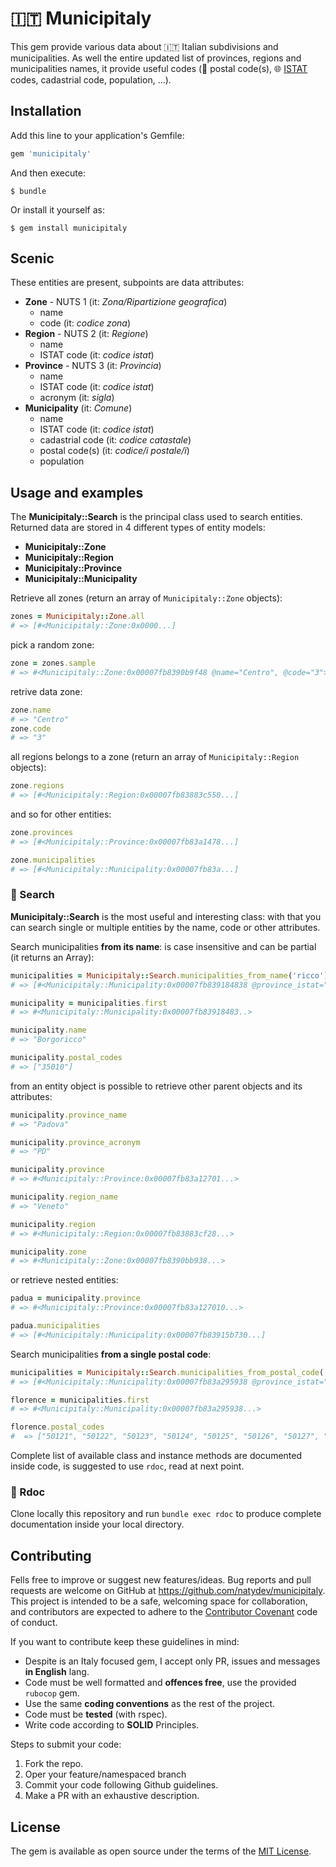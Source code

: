 
# 🇮🇹 Municipitaly

This gem provide various data about 🇮🇹 Italian subdivisions and municipalities. As well the entire updated list of provinces, regions and municipalities names, it provide useful codes (📯 postal code(s), 🌐 [ISTAT](https://www.istat.it/en/) codes, cadastrial code, population, ...).

## Installation

Add this line to your application's Gemfile:

```ruby
gem 'municipitaly'
```

And then execute:

    $ bundle

Or install it yourself as:

    $ gem install municipitaly

## Scenic

These entities are present, subpoints are data attributes:

* **Zone** - NUTS 1 (it: *Zona/Ripartizione geografica*)
    * name
    * code (it: *codice zona*)
* **Region** - NUTS 2 (it: *Regione*)
    * name
    * ISTAT code (it: *codice istat*)
* **Province** - NUTS 3 (it: *Provincia*)
    * name
    * ISTAT code (it: *codice istat*)
    * acronym (it: *sigla*)
* **Municipality** (it: *Comune*)
    * name
    * ISTAT code (it: *codice istat*)
    * cadastrial code (it: *codice catastale*)
    * postal code(s) (it: *codice/i postale/i*)
    * population


## Usage and examples


The **Municipitaly::Search** is the principal class used to search entities.  
Returned data are stored in 4 different types of entity models:

- **Municipitaly::Zone**
- **Municipitaly::Region**
- **Municipitaly::Province**
- **Municipitaly::Municipality**

Retrieve all zones (return an array of `Municipitaly::Zone` objects):

```ruby
zones = Municipitaly::Zone.all
# => [#<Municipitaly::Zone:0x0000...] 
```
pick a random zone:

```ruby
zone = zones.sample
# => #<Municipitaly::Zone:0x00007fb8390b9f48 @name="Centro", @code="3">
```
retrive data zone:

```ruby
zone.name
# => "Centro"
zone.code
# => "3" 
```

all regions belongs to a zone (return an array of `Municipitaly::Region` objects):

```ruby
zone.regions
# => [#<Municipitaly::Region:0x00007fb83883c550...]
```

and so for other entities:

```ruby
zone.provinces
# => [#<Municipitaly::Province:0x00007fb83a1478...]

zone.municipalities
# => [#<Municipitaly::Municipality:0x00007fb83a...]
```

### 🔎 Search

**Municipitaly::Search** is the most useful and interesting class: with that you can search single or multiple entities by the name, code or other attributes.

Search municipalities **from its name**: is case insensitive and can be partial (it returns an Array):

```ruby
municipalities = Municipitaly::Search.municipalities_from_name('ricco')
# => [#<Municipitaly::Municipality:0x00007fb839184838 @province_istat="028", @name="Borgoricco", @partial_istat="013", @cadastrial_code="B031", @postal_codes=["35010"], @population=8478>] 

municipality = municipalities.first
# => #<Municipitaly::Municipality:0x00007fb83918483..>

municipality.name
# => "Borgoricco"

municipality.postal_codes
# => ["35010"]
```

from an entity object is possible to retrieve other parent objects and its attributes:

```ruby
municipality.province_name
# => "Padova"

municipality.province_acronym
# => "PD"

municipality.province
# => #<Municipitaly::Province:0x00007fb83a12701...>

municipality.region_name
# => "Veneto"

municipality.region
# => #<Municipitaly::Region:0x00007fb83883cf28...>

municipality.zone
# => #<Municipitaly::Zone:0x00007fb8390bb938...>
```

or retrieve nested entities:

```ruby
padua = municipality.province
# => #<Municipitaly::Province:0x00007fb83a127010...>

padua.municipalities
# => [#<Municipitaly::Municipality:0x00007fb83915b730...]
```

Search municipalities **from a single postal code**:

```ruby
municipalities = Municipitaly::Search.municipalities_from_postal_code('50145')
# => [#<Municipitaly::Municipality:0x00007fb83a295938 @province_istat="048", @name="Firenze"...]

florence = municipalities.first
# => #<Municipitaly::Municipality:0x00007fb83a295938...>

florence.postal_codes
#  => ["50121", "50122", "50123", "50124", "50125", "50126", "50127", "50128", "50129", "50130", "50131", "50132", "50133", "50134", "50135", "50136", "50137", "50138", "50139", "50140", "50141", "50142", "50143", "50144", "50145"]
```

Complete list of available class and instance methods are documented inside code, is suggested to use `rdoc`, read at next point.


### 📖 Rdoc

Clone locally this repository and run
`bundle exec rdoc` to produce complete documentation inside your local directory.

## Contributing

Fells free to improve or suggest new features/ideas.
Bug reports and pull requests are welcome on GitHub at https://github.com/natydev/municipitaly. This project is intended to be a safe, welcoming space for collaboration, and contributors are expected to adhere to the [Contributor Covenant](http://contributor-covenant.org) code of conduct.

If you want to contribute keep these guidelines in mind:

* Despite is an Italy focused gem, I accept only PR, issues and messages **in English** lang.
* Code must be well formatted and **offences free**, use the provided `rubocop` gem.
* Use the same **coding conventions** as the rest of the project.
* Code must be **tested** (with rspec).
* Write code according to **SOLID** Principles.

Steps to submit your code:

1. Fork the repo.
2. Oper your feature/namespaced branch
3. Commit your code following Github guidelines.
4. Make a PR with an exhaustive description.

## License

The gem is available as open source under the terms of the [MIT License](https://opensource.org/licenses/MIT).

